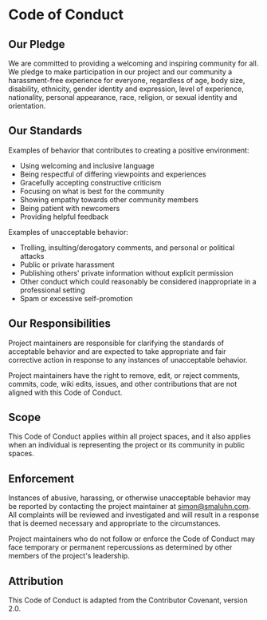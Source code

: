 # Code of Conduct

## Our Pledge

We are committed to providing a welcoming and inspiring community for all. We pledge to make participation in our project and our community a harassment-free experience for everyone, regardless of age, body size, disability, ethnicity, gender identity and expression, level of experience, nationality, personal appearance, race, religion, or sexual identity and orientation.

## Our Standards

Examples of behavior that contributes to creating a positive environment:

- Using welcoming and inclusive language
- Being respectful of differing viewpoints and experiences
- Gracefully accepting constructive criticism
- Focusing on what is best for the community
- Showing empathy towards other community members
- Being patient with newcomers
- Providing helpful feedback

Examples of unacceptable behavior:

- Trolling, insulting/derogatory comments, and personal or political attacks
- Public or private harassment
- Publishing others' private information without explicit permission
- Other conduct which could reasonably be considered inappropriate in a professional setting
- Spam or excessive self-promotion

## Our Responsibilities

Project maintainers are responsible for clarifying the standards of acceptable behavior and are expected to take appropriate and fair corrective action in response to any instances of unacceptable behavior.

Project maintainers have the right to remove, edit, or reject comments, commits, code, wiki edits, issues, and other contributions that are not aligned with this Code of Conduct.

## Scope

This Code of Conduct applies within all project spaces, and it also applies when an individual is representing the project or its community in public spaces.

## Enforcement

Instances of abusive, harassing, or otherwise unacceptable behavior may be reported by contacting the project maintainer at simon@smaluhn.com. All complaints will be reviewed and investigated and will result in a response that is deemed necessary and appropriate to the circumstances.

Project maintainers who do not follow or enforce the Code of Conduct may face temporary or permanent repercussions as determined by other members of the project's leadership.

## Attribution

This Code of Conduct is adapted from the Contributor Covenant, version 2.0.
